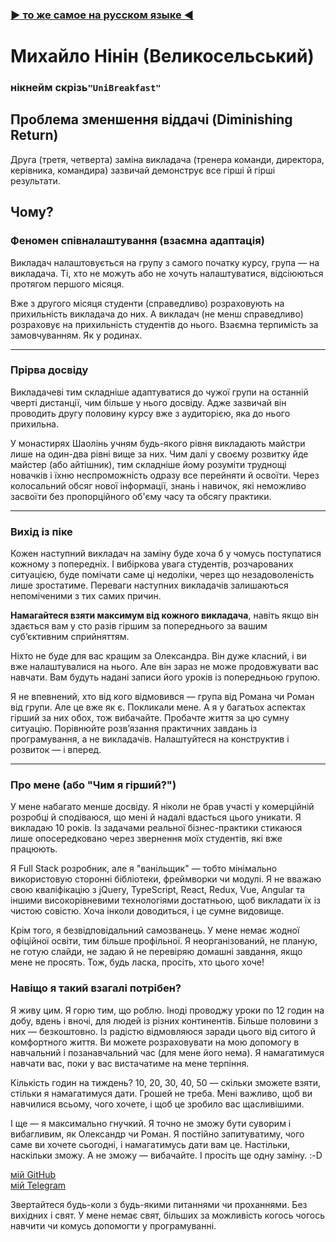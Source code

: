 ### [▶ то же самое на русском языке ◀](ru.md)

# Михайло Нінін (Великосельський)  
### нікнейм скрізь`"UniBreakfast"`

## Проблема зменшення віддачі (Diminishing Return)

Друга (третя, четверта) заміна викладача (тренера команди, директора, керівника, командира) зазвичай демонструє все гірші й гірші результати.

## Чому?

### Феномен співналаштування (взаємна адаптація)

Викладач налаштовується на групу з самого початку курсу, група — на викладача. Ті, хто не можуть або не хочуть налаштуватися, відсіюються протягом першого місяця.  

Вже з другого місяця студенти (справедливо) розраховують на прихильність викладача до них. А викладач (не менш справедливо) розраховує на прихильність студентів до нього. Взаємна терпимість за замовчуванням. Як у родинах.

---

### Прірва досвіду

Викладачеві тим складніше адаптуватися до чужої групи на останній чверті дистанції, чим більше у нього досвіду. Адже зазвичай він проводить другу половину курсу вже з аудиторією, яка до нього прихильна.  

У монастирях Шаолінь учням будь-якого рівня викладають майстри лише на один-два рівні вище за них. Чим далі у своєму розвитку йде майстер (або айтішник), тим складніше йому розуміти труднощі новачків і їхню неспроможність одразу все перейняти й освоїти. Через колосальний обсяг нової інформації, знань і навичок, які неможливо засвоїти без пропорційного об'єму часу та обсягу практики.

---

### Вихід із піке

Кожен наступний викладач на заміну буде хоча б у чомусь поступатися кожному з попередніх. І вибіркова увага студентів, розчарованих ситуацією, буде помічати саме ці недоліки, через що незадоволеність лише зростатиме. Переваги наступних викладачів залишаються непоміченими з тих самих причин.  

**Намагайтеся взяти максимум від кожного викладача**, навіть якщо він здається вам у сто разів гіршим за попереднього за вашим суб’єктивним сприйняттям.  

Ніхто не буде для вас кращим за Олександра. Він дуже класний, і ви вже налаштувалися на нього. Але він зараз не може продовжувати вас навчати. Вам будуть надані записи його уроків із попередньою групою. 

Я не впевнений, хто від кого відмовився — група від Романа чи Роман від групи. Але це вже як є. Покликали мене. А я у багатьох аспектах гірший за них обох, тож вибачайте. Пробачте життя за цю сумну ситуацію. Порівнюйте розв’язання практичних завдань із програмування, а не викладачів. Налаштуйтеся на конструктив і розвиток — і вперед.

---

### Про мене (або "Чим я гірший?")

У мене набагато менше досвіду. Я ніколи не брав участі у комерційній розробці й сподіваюся, що мені й надалі вдасться цього уникати. Я викладаю 10 років. Із задачами реальної бізнес-практики стикаюся лише опосередковано через звернення моїх студентів, які вже працюють.

Я Full Stack розробник, але я "ванільщик" — тобто мінімально використовую сторонні бібліотеки, фреймворки чи модулі. Я не вважаю свою кваліфікацію з jQuery, TypeScript, React, Redux, Vue, Angular та іншими високорівневими технологіями достатньою, щоб викладати їх із чистою совістю. Хоча інколи доводиться, і це сумне видовище.  

Крім того, я безвідповідальний самозванець. У мене немає жодної офіційної освіти, тим більше профільної. Я неорганізований, не планую, не готую слайди, не задаю й не перевіряю домашні завдання, якщо мене не просять. Тож, будь ласка, просіть, хто цього хоче!

### Навіщо я такий взагалі потрібен?

Я живу цим. Я горю тим, що роблю. Іноді проводжу уроки по 12 годин на добу, вдень і вночі, для людей із різних континентів. Більше половини з них — безкоштовно. Із радістю відмовляюся заради цього від ситого й комфортного життя. Ви можете розраховувати на мою допомогу в навчальний і позанавчальний час (для мене його нема). Я намагатимуся навчати вас, поки у вас вистачатиме на мене терпіння.  

Кількість годин на тиждень? 10, 20, 30, 40, 50 — скільки зможете взяти, стільки я намагатимуся дати. Грошей не треба. Мені важливо, щоб ви навчилися всьому, чого хочете, і щоб це зробило вас щасливішими.  

І ще — я максимально гнучкий. Я точно не зможу бути суворим і вибагливим, як Олександр чи Роман. Я постійно запитуватиму, чого саме ви хочете сьогодні, і намагатимусь дати вам це. Настільки, наскільки зможу. А не зможу — вибачайте. І просіть ще одну заміну. :-D  

[мій GitHub](https://github.com/UniBreakfast)  
[мій Telegram](https://t.me/UniBreakfast)  

Звертайтеся будь-коли з будь-якими питаннями чи проханнями. Без вихідних і свят. У мене немає свят, більших за можливість когось чогось навчити чи комусь допомогти у програмуванні.  
